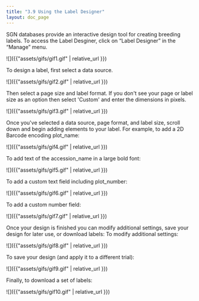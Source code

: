 ```yaml
---
title: "3.9 Using the Label Designer"
layout: doc_page
---
```


SGN databases provide an interactive design tool for creating breeding labels. To access the Label Desginer, click on “Label Designer” in the “Manage” menu.

![]({{"assets/gifs/gif1.gif" | relative_url }})

To design a label, first select a data source.

![]({{"assets/gifs/gif2.gif" | relative_url }})

Then select a page size and label format. If you don't see your page or label size as an option then select 'Custom' and enter the dimensions in pixels.

![]({{"assets/gifs/gif3.gif" | relative_url }})

Once you've selected a data source, page format, and label size, scroll down and begin adding elements to your label. For example, to add a 2D Barcode encoding plot_name:

![]({{"assets/gifs/gif4.gif" | relative_url }})

To add text of the accession_name in a large bold font:

![]({{"assets/gifs/gif5.gif" | relative_url }})

To add a custom text field including plot_number:

![]({{"assets/gifs/gif6.gif" | relative_url }})

To add a custom number field:

![]({{"assets/gifs/gif7.gif" | relative_url }})

Once your design is finished you can modify additional settings, save your design for later use, or download labels:
To modify additional settings:

![]({{"assets/gifs/gif8.gif" | relative_url }})

To save your design (and apply it to a different trial):

![]({{"assets/gifs/gif9.gif" | relative_url }})

Finally, to download a set of labels:

![]({{"assets/gifs/gif10.gif" | relative_url }})
